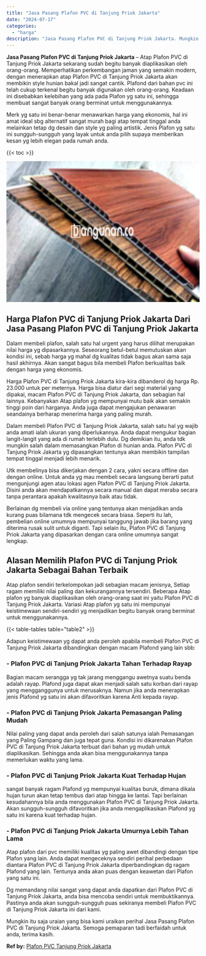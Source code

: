 ```yaml
---
title: "Jasa Pasang Plafon PVC di Tanjung Priok Jakarta"
date: "2024-07-17"
categories: 
  - "harga"
description: "Jasa Pasang Plafon PVC di Tanjung Priok Jakarta. Mungkin itu saja uraian yang bisa kami uraikan perihal Jasa Pasang Plafon PVC di Tanjung Priok Jakarta. Semo..."
---
```


**Jasa Pasang Plafon PVC di Tanjung Priok Jakarta** – Atap Plafon PVC di Tanjung Priok Jakarta sekarang sudah begitu banyak diaplikasikan oleh orang-orang. Memperhatikan perkembangan jaman yang semakin modern, dengan menerapkan atap Plafon PVC di Tanjung Priok Jakarta akan membikin style hunian bakal jadi sangat cantik. Plafond dari bahan pvc ini telah cukup terkenal begitu banyak digunakan oleh orang-orang. Keadaan ini disebabkan kelebihan yang ada pada Plafon yg satu ini, sehingga membuat sangat banyak orang berminat untuk menggunakannya.

Merk yg satu ini benar-benar menawarkan harga yang ekonomis, hal ini amat ideal sbg alternatif sangat murah bagi atap tempat tinggal anda melainkan tetap dg desain dan style yg paling artistik. Jenis Plafon yg satu ini sungguh-sungguh yang layak untuk anda pilih supaya memberikan kesan yg lebih elegan pada rumah anda.

{{< toc >}}

![Jasa Pasang Plafon PVC di Tanjung Priok Jakarta](/images/flafond-pvc-murah16.png)

## Harga Plafon PVC di Tanjung Priok Jakarta Dari Jasa Pasang Plafon PVC di Tanjung Priok Jakarta

Dalam membeli plafon, salah satu hal urgent yang harus dilihat merupakan nilai harga yg dipasarkannya. Seseorang betul-betul memutuskan akan kondisi ini, sebab harga yg mahal dg kualitas tidak bagus akan sama saja hasil akhirnya. Akan sangat bagus bila membeli Plafon berkualitas baik dengan harga yang ekonomis.

Harga Plafon PVC di Tanjung Priok Jakarta kira-kira dibanderol dg harga Rp. 23.000 untuk per meternya. Harga bisa diatur dari segi material yang dipakai, macam Plafon PVC di Tanjung Priok Jakarta, dan sebagian hal lainnya. Kebanyakan Atap plafon yg mempunyai mutu baik akan semakin tinggi poin dari harganya. Anda juga dapat mengajukan penawaran seandainya berharap menerima harga yang paling murah.

Dalam membeli Plafon PVC di Tanjung Priok Jakarta, salah satu hal yg wajib anda amati ialah ukuran yang diperlukannya. Anda dapat mengukur bagian langit-langit yang ada di rumah terlebih dulu. Dg demikian itu, anda tdk mungkin salah dalam memasangkan Plafon di hunian anda. Plafon PVC di Tanjung Priok Jakarta yg dipasangkan tentunya akan membikin tampilan tempat tinggal menjadi lebih menarik.

Utk membelinya bisa dikerjakan dengan 2 cara, yakni secara offline dan dengan online. Untuk anda yg mau membeli secara langsung berarti patut mengunjungi agen atau lokasi agen Plafon PVC di Tanjung Priok Jakarta. Disini anda akan mendapatkannya secara manual dan dapat meraba secara tanpa perantara apakah kwalitasnya baik atau tidak.

Berlainan dg membeli via online yang tentunya akan menjadikan anda kurang puas bilamana tdk mengecek secara biasa. Seperti itu lah, pembelian online umumnya mempunyai tanggung jawab jika barang yang diterima rusak sulit untuk diganti. Tapi selain itu, Plafon PVC di Tanjung Priok Jakarta yang dipasarkan dengan cara online umumnya sangat lengkap.

## Alasan Memilih Plafon PVC di Tanjung Priok Jakarta Sebagai Bahan Terbaik

Atap plafon sendiri terkelompokan jadi sebagian macam jenisnya, Setiap ragam memiliki nilai paling dan kekurangannya tersendiri. Beberapa Atap plafon yg banyak diaplikasikan oleh orang-orang saat ini yaitu Plafon PVC di Tanjung Priok Jakarta. Variasi Atap plafon yg satu ini mempunyai keistimewaan sendiri-sendiri yg menjadikan begitu banyak orang berminat untuk menggunakannya.

{{< table-tables table="table2" >}}

Adapun keistimewaan yg dapat anda peroleh apabila membeli Plafon PVC di Tanjung Priok Jakarta dibandingkan dengan macam Plafond yang lain sbb:

### \- Plafon PVC di Tanjung Priok Jakarta Tahan Terhadap Rayap

Bagian macam serangga yg tak jarang menggangu awetnya suatu benda adalah rayap. Plafond juga dapat akan menjadi salah satu korban dari rayap yang mengganggunya untuk merusaknya. Namun jika anda menerapkan jenis Plafond yg satu ini akan difavoritkan karena Anti kepada rayap.

### \- Plafon PVC di Tanjung Priok Jakarta Pemasangan Paling Mudah

Nilai paling yang dapat anda peroleh dari salah satunya ialah Pemasangan yang Paling Gampang dan juga tepat guna. Kondisi ini dikarenakan Plafon PVC di Tanjung Priok Jakarta terbuat dari bahan yg mudah untuk diaplikasikan. Sehingga anda akan bisa menggunakannya tanpa memerlukan waktu yang lama.

### \- Plafon PVC di Tanjung Priok Jakarta Kuat Terhadap Hujan

sangat banyak ragam Plafond yg mempunyai kualitas buruk, dimana dikala hujan turun akan tetap tembus dari atap hingga ke lantai. Tapi berlainan kesudahannya bila anda menggunakan Plafon PVC di Tanjung Priok Jakarta. Akan sungguh-sungguh difavoritkan jika anda mengaplikasikan Plafond yg satu ini karena kuat terhadap hujan.

### \- Plafon PVC di Tanjung Priok Jakarta Umurnya Lebih Tahan Lama

Atap plafon dari pvc memiliki kualitas yg paling awet dibandingi dengan tipe Plafon yang lain. Anda dapat mengeceknya sendiri perihal perbedaan diantara Plafon PVC di Tanjung Priok Jakarta diperbandingkan dg ragam Plafond yang lain. Tentunya anda akan puas dengan keawetan dari Plafon yang satu ini.

Dg memandang nilai sangat yang dapat anda dapatkan dari Plafon PVC di Tanjung Priok Jakarta, anda bisa mencoba sendiri untuk membuktikannya. Pastinya anda akan sungguh-sungguh puas sekiranya membeli Plafon PVC di Tanjung Priok Jakarta ini dari kami.

Mungkin itu saja uraian yang bisa kami uraikan perihal Jasa Pasang Plafon PVC di Tanjung Priok Jakarta. Semoga pemaparan tadi berfaidah untuk anda, terima kasih.

**Ref by:** [Plafon PVC Tanjung Priok Jakarta](https://id.wikipedia.org/wiki/Plafon)
